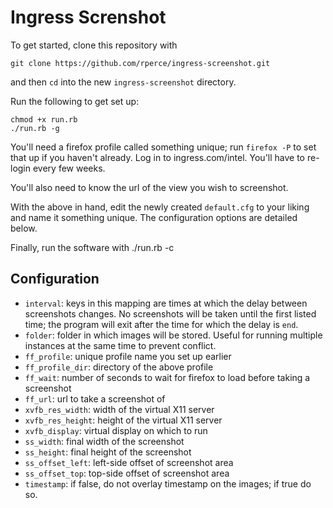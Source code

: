 Ingress Screnshot
=================

To get started, clone this repository with

    git clone https://github.com/rperce/ingress-screenshot.git

and then `cd` into the new `ingress-screenshot` directory.

Run the following to get set up:

    chmod +x run.rb
    ./run.rb -g

You'll need a firefox profile called something unique; run `firefox -P` to set that up if you haven't already. Log in to ingress.com/intel.  You'll have to re-login every few weeks.

You'll also need to know the url of the view you wish to screenshot.

With the above in hand, edit the newly created `default.cfg` to your liking and name it something unique.
The configuration options are detailed below.

Finally, run the software with 
    ./run.rb -c <config>

Configuration
-------------

- `interval`: keys in this mapping are times at which the delay between screenshots changes.  No screenshots will be taken until the first listed time; the program will exit after the time for which the delay is `end`.
- `folder`: folder in which images will be stored.   Useful for running multiple instances at the same time to prevent conflict.
- `ff_profile`: unique profile name you set up earlier
- `ff_profile_dir`: directory of the above profile
- `ff_wait`: number of seconds to wait for firefox to load before taking a screenshot
- `ff_url`: url to take a screenshot of
- `xvfb_res_width`: width of the virtual X11 server
- `xvfb_res_height`: height of the virtual X11 server
- `xvfb_display`: virtual display on which to run
- `ss_width`: final width of the screenshot
- `ss_height`: final height of the screenshot
- `ss_offset_left`: left-side offset of screenshot area
- `ss_offset_top`: top-side offset of screenshot area
- `timestamp`: if false, do not overlay timestamp on the images; if true do so.
